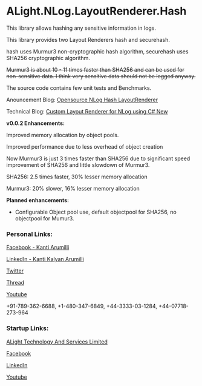 # ALight.NLog.LayoutRenderer.Hash
 
This library allows hashing any sensitive information in logs.

This library provides two Layout Renderers hash and securehash.

hash uses Murmur3 non-cryptographic hash algorithm, securehash uses SHA256 cryptographic algorithm.

~~Murmur3 is about 10 - 11 times faster than SHA256 and can be used for non-sensitive data. I think very sensitive data should not be logged anyway.~~

The source code contains few unit tests and Benchmarks.

Anouncement Blog: [Opensource NLog Hash LayoutRenderer](https://blog.alightservices.com/2023/10/opensource-nlog-hash-layoutrenderer.html)

Technical Blog: [Custom Layout Renderer for NLog using C# New](https://blog.alightservices.com/2023/10/opensource-nlog-hash-layoutrenderer.html)



**v0.0.2 Enhancements:**

Improved memory allocation by object pools.

Improved performance due to less overhead of object creation

Now Murmur3 is just 3 times faster than SHA256 due to significant speed improvement of SHA256 and little slowdown of Murmur3.

SHA256: 2.5 times faster, 30% lesser memory allocation

Murmur3: 20% slower, 16% lesser memory allocation



**Planned enhancements:**

- Configurable Object pool use, default objectpool for SHA256, no objectpool for Mumur3.


### Personal Links:
[Facebook - Kanti Arumilli](https://www.facebook.com/kanti.arumilli)

[LinkedIn - Kanti Kalyan Arumilli](https://www.linkedin.com/in/kanti-kalyan-arumilli/)

[Twitter](https://twitter.com/KantiKalyanA/)

[Thread](https://www.threads.net/@kantiarumilli)

[Youtube](https://www.youtube.com/@kantikalyanarumilli)

+91-789-362-6688, +1-480-347-6849, +44-3333-03-1284, +44-07718-273-964

### Startup Links:
[ALight Technology And Services Limited](https://www.alightservices.com/)

[Facebook](https://www.facebook.com/ALightTechnologyAndServicesLimited/)

[LinkedIn](https://www.linkedin.com/company/alight-technology-and-services-limited/)

[Youtube](https://www.youtube.com/@alighttechnologyandservicesltd)
